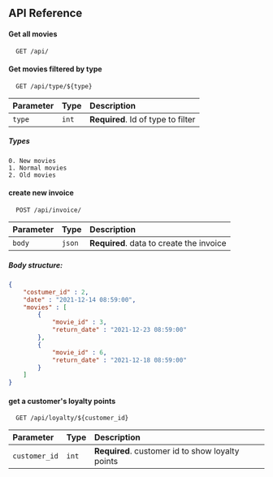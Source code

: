 
## API Reference

#### Get all movies

```http
  GET /api/
``` 
#### Get movies filtered by type

```http
  GET /api/type/${type}
```

| Parameter | Type     | Description                       |
| :-------- | :------- | :-------------------------------- |
| `type`      | `int` | **Required**. Id of type to filter |

##### Types

    0. New movies
    1. Normal movies
    2. Old movies 


#### create new invoice

```http
  POST /api/invoice/
```

| Parameter | Type     | Description                       |
| :-------- | :------- | :-------------------------------- |
| `body`      | `json` | **Required**. data to create the invoice |

##### Body structure:

```json
{
    "costumer_id" : 2,
    "date" : "2021-12-14 08:59:00",
    "movies" : [
        {
            "movie_id" : 3,
            "return_date" : "2021-12-23 08:59:00"
        },
        {
            "movie_id" : 6,
            "return_date" : "2021-12-18 08:59:00"
        }
    ]
}
```
#### get a customer's loyalty points

```http
  GET /api/loyalty/${customer_id}
```

| Parameter | Type     | Description                       |
| :-------- | :------- | :-------------------------------- |
| `customer_id`      | `int` | **Required**. customer id to show loyalty points |
